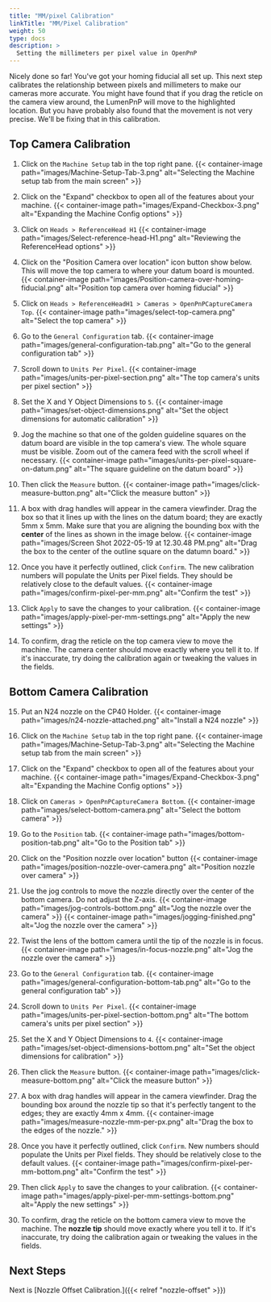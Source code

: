```yaml
---
title: "MM/pixel Calibration"
linkTitle: "MM/Pixel Calibration"
weight: 50
type: docs
description: >
  Setting the millimeters per pixel value in OpenPnP
---
```


Nicely done so far! You've got your homing fiducial all set up. This next step calibrates the relationship between pixels and millimeters to make our cameras more accurate. You might have found that if you drag the reticle on the camera view around, the LumenPnP will move to the highlighted location. But you have probably also found that the movement is not very precise. We'll be fixing that in this calibration.

## Top Camera Calibration

1. Click on the `Machine Setup` tab in the top right pane.
  {{< container-image path="images/Machine-Setup-Tab-3.png" alt="Selecting the Machine setup tab from the main screen" >}}

2. Click on the "Expand" checkbox to open all of the features about your machine.
  {{< container-image path="images/Expand-Checkbox-3.png" alt="Expanding the Machine Config options" >}}

3. Click on `Heads > ReferenceHead H1`
  {{< container-image path="images/Select-reference-head-H1.png" alt="Reviewing the ReferenceHead options" >}}

4. Click on the "Position Camera over location" icon button show below. This will move the top camera to where your datum board is mounted.
   {{< container-image path="images/Position-camera-over-homing-fiducial.png" alt="Position top camera over homing fiducial" >}}

5. Click on `Heads > ReferenceHeadH1 > Cameras > OpenPnPCaptureCamera Top`.
   {{< container-image path="images/select-top-camera.png" alt="Select the top camera" >}}

6. Go to the `General Configuration` tab.
   {{< container-image path="images/general-configuration-tab.png" alt="Go to the general configuration tab" >}}

7. Scroll down to `Units Per Pixel`.
   {{< container-image path="images/units-per-pixel-section.png" alt="The top camera's units per pixel section" >}}

8. Set the X and Y Object Dimensions to `5`.
{{< container-image path="images/set-object-dimensions.png" alt="Set the object dimensions for automatic calibration" >}}

9. Jog the machine so that one of the golden guideline squares on the datum board are visible in the top camera's view. The whole square must be visible. Zoom out of the camera feed with the scroll wheel if necessary.
  {{< container-image path="images/units-per-pixel-square-on-datum.png" alt="The square guideline on the datum board" >}}

10. Then click the `Measure` button.
  {{< container-image path="images/click-measure-button.png" alt="Click the measure button" >}}

11. A box with drag handles will appear in the camera viewfinder. Drag the box so that it lines up with the lines on the datum board; they are exactly 5mm x 5mm. Make sure that you are aligning the bounding box with the **center** of the lines as shown in the image below.
  {{< container-image path="images/Screen Shot 2022-05-19 at 12.30.48 PM.png" alt="Drag the box to the center of the outline square on the datumn board." >}}

12. Once you have it perfectly outlined, click `Confirm`. The new calibration numbers will populate the Units per Pixel fields. They should be relatively close to the default values.
  {{< container-image path="images/confirm-pixel-per-mm.png" alt="Confirm the test" >}}

13. Click `Apply` to save the changes to your calibration.
  {{< container-image path="images/apply-pixel-per-mm-settings.png" alt="Apply the new settings" >}}

14. To confirm, drag the reticle on the top camera view to move the machine. The camera center should move exactly where you tell it to. If it's inaccurate, try doing the calibration again or tweaking the values in the fields.

## Bottom Camera Calibration

15. Put an N24 nozzle on the CP40 Holder.
  {{< container-image path="images/n24-nozzle-attached.png" alt="Install a N24 nozzle" >}}

16. Click on the `Machine Setup` tab in the top right pane.
  {{< container-image path="images/Machine-Setup-Tab-3.png" alt="Selecting the Machine setup tab from the main screen" >}}

17. Click on the "Expand" checkbox to open all of the features about your machine.
  {{< container-image path="images/Expand-Checkbox-3.png" alt="Expanding the Machine Config options" >}}

18. Click on `Cameras > OpenPnPCaptureCamera Bottom`.
   {{< container-image path="images/select-bottom-camera.png" alt="Select the bottom camera" >}}

19. Go to the `Position` tab.
   {{< container-image path="images/bottom-position-tab.png" alt="Go to the Position tab" >}}

20. Click on the "Position nozzle over location" button
   {{< container-image path="images/position-nozzle-over-camera.png" alt="Position nozzle over camera" >}}

21. Use the jog controls to move the nozzle directly over the center of the bottom camera. Do not adjust the Z-axis.
   {{< container-image path="images/jog-controls-bottom.png" alt="Jog the nozzle over the camera" >}}
   {{< container-image path="images/jogging-finished.png" alt="Jog the nozzle over the camera" >}}

<!-- TODO: we could move the helpful tips about how to rotate camera lenses for focusing into a troubleshooting doc, and link to it here. -->
22. Twist the lens of the bottom camera until the tip of the nozzle is in focus.
   {{< container-image path="images/in-focus-nozzle.png" alt="Jog the nozzle over the camera" >}}

23. Go to the `General Configuration` tab.
   {{< container-image path="images/general-configuration-bottom-tab.png" alt="Go to the general configuration tab" >}}

24. Scroll down to `Units Per Pixel`.
   {{< container-image path="images/units-per-pixel-section-bottom.png" alt="The bottom camera's units per pixel section" >}}

25. Set the X and Y Object Dimensions to `4`.
{{< container-image path="images/set-object-dimensions-bottom.png" alt="Set the object dimensions for calibration" >}}

26. Then click the `Measure` button.
  {{< container-image path="images/click-measure-bottom.png" alt="Click the measure button" >}}

27. A box with drag handles will appear in the camera viewfinder. Drag the bounding box around the nozzle tip so that it's perfectly tangent to the edges; they are exactly 4mm x 4mm.
  {{< container-image path="images/measure-nozzle-mm-per-px.png" alt="Drag the box to the edges of the nozzle." >}}

28. Once you have it perfectly outlined, click `Confirm`. New numbers should populate the Units per Pixel fields. They should be relatively close to the default values.
  {{< container-image path="images/confirm-pixel-per-mm-bottom.png" alt="Confirm the test" >}}

29. Then click `Apply` to save the changes to your calibration.
  {{< container-image path="images/apply-pixel-per-mm-settings-bottom.png" alt="Apply the new settings" >}}

30. To confirm, drag the reticle on the bottom camera view to move the machine. The **nozzle tip** should move exactly where you tell it to. If it's inaccurate, try doing the calibration again or tweaking the values in the fields.

## Next Steps

Next is [Nozzle Offset Calibration.]({{< relref "nozzle-offset" >}})
